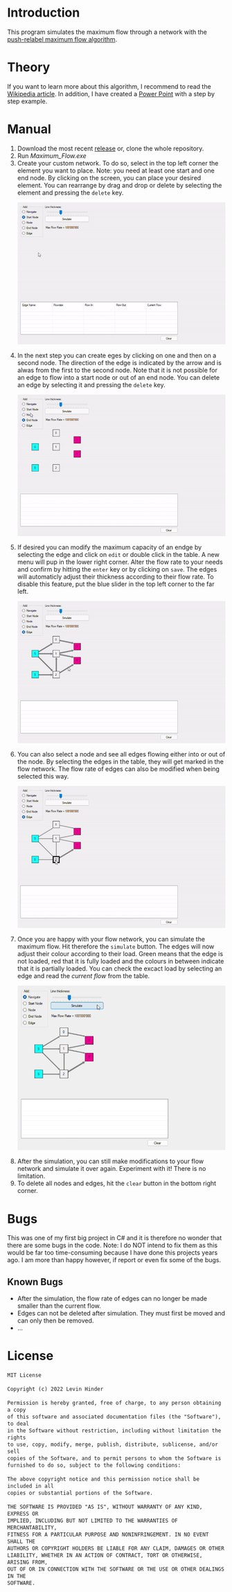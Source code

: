 # Introduction
This program simulates the maximum flow through a network with the [push-relabel maximum flow algorithm](https://en.wikipedia.org/wiki/Push%E2%80%93relabel_maximum_flow_algorithm).


# Theory
If you want to learn more about this algorithm, I recommend to read the [Wikipedia article](https://en.wikipedia.org/wiki/Push%E2%80%93relabel_maximum_flow_algorithm). In addition, I have created a [Power Point](https://github.com/LevinHinder/Push-Relabel-Maximum-Flow-Algorithm/blob/main/push%E2%80%93relabel%20maximum%20flow%20algorithm.pptx) with a step by step example.


# Manual
1. Download the most recent [release](https://github.com/LevinHinder/Push-Relabel-Maximum-Flow-Algorithm/releases) or, clone the whole repository.
2. Run *Maximum_Flow.exe*
3. Create your custom network. To do so, select in the top left corner the element you want to place. Note: you need at least one start and one end node. By clicking on the screen, you can place your desired element. You can rearrange by drag and drop or delete by selecting the element and pressing the `delete` key.
   <p><img src="https://github.com/LevinHinder/Push-Relabel-Maximum-Flow-Algorithm/blob/main/images/manual%201.gif"/></p>
4. In the next step you can create eges by clicking on one and then on a second node. The direction of the edge is indicated by the arrow and is alwas from the first to the second node. Note that it is not possible for an edge to flow into a start node or out of an end node. You can delete an edge by selecting it and pressing the `delete` key.
    <p><img src="https://github.com/LevinHinder/Push-Relabel-Maximum-Flow-Algorithm/blob/main/images/manual%202.gif"/></p>
5. If desired you can modify the maximum capacity of an endge by selecting the edge and click on `edit` or double click in the table. A new menu will pup in the lower right corner. Alter the flow rate to your needs and confirm by hitting the `enter` key or by clicking on `save`. The edges will automaticly adjust their thickness according to their flow rate. To disable this feature, put the blue slider in the top left corner to the far left.
    <p><img src="https://github.com/LevinHinder/Push-Relabel-Maximum-Flow-Algorithm/blob/main/images/manual%203.gif"/></p>
6. You can also select a node and see all edges flowing either into or out of the node. By selecting the edges in the table, they will get marked in the flow network. The flow rate of edges can also be modified when being selected this way.
    <p><img src="https://github.com/LevinHinder/Push-Relabel-Maximum-Flow-Algorithm/blob/main/images/manual%204.gif"/></p>
7. Once you are happy with your flow network, you can simulate the maximum flow. Hit therefore the `simulate` button. The edges will now adjust their colour according to their load. Green means that the edge is not loaded, red that it is fully loaded and the colours in between indicate that it is partially loaded. You can check the excact load by selecting an edge and read the *current flow* from the table.
    <p><img src="https://github.com/LevinHinder/Push-Relabel-Maximum-Flow-Algorithm/blob/main/images/manual%205.gif"/></p>
8. After the simulation, you can still make modifications to your flow network and simulate it over again. Experiment with it! There is no limitation.
9. To delete all nodes and edges, hit the `clear` button in the bottom right corner.


# Bugs
This was one of my first big project in C# and it is therefore no wonder that there are some bugs in the code. Note: I do NOT intend to fix them as this would be far too time-consuming because I have done this projects years ago. I am more than happy however, if report or even fix some of the bugs.

## Known Bugs
- After the simulation, the flow rate of edges can no longer be made smaller than the current flow.
- Edges can not be deleted after simulation. They must first be moved and can only then be removed.
- ...


# License

    MIT License

    Copyright (c) 2022 Levin Hinder

    Permission is hereby granted, free of charge, to any person obtaining a copy
    of this software and associated documentation files (the "Software"), to deal
    in the Software without restriction, including without limitation the rights
    to use, copy, modify, merge, publish, distribute, sublicense, and/or sell
    copies of the Software, and to permit persons to whom the Software is
    furnished to do so, subject to the following conditions:

    The above copyright notice and this permission notice shall be included in all
    copies or substantial portions of the Software.

    THE SOFTWARE IS PROVIDED "AS IS", WITHOUT WARRANTY OF ANY KIND, EXPRESS OR
    IMPLIED, INCLUDING BUT NOT LIMITED TO THE WARRANTIES OF MERCHANTABILITY,
    FITNESS FOR A PARTICULAR PURPOSE AND NONINFRINGEMENT. IN NO EVENT SHALL THE
    AUTHORS OR COPYRIGHT HOLDERS BE LIABLE FOR ANY CLAIM, DAMAGES OR OTHER
    LIABILITY, WHETHER IN AN ACTION OF CONTRACT, TORT OR OTHERWISE, ARISING FROM,
    OUT OF OR IN CONNECTION WITH THE SOFTWARE OR THE USE OR OTHER DEALINGS IN THE
    SOFTWARE.
